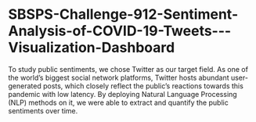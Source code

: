 # SBSPS-Challenge-912-Sentiment-Analysis-of-COVID-19-Tweets---Visualization-Dashboard
To study public sentiments, we chose Twitter as our target field. As one of the world’s biggest social network platforms, Twitter hosts abundant user-generated posts, which closely reflect the public’s reactions towards this pandemic with low latency. By deploying Natural Language Processing (NLP) methods on it, we were able to extract and quantify the public sentiments over time.
